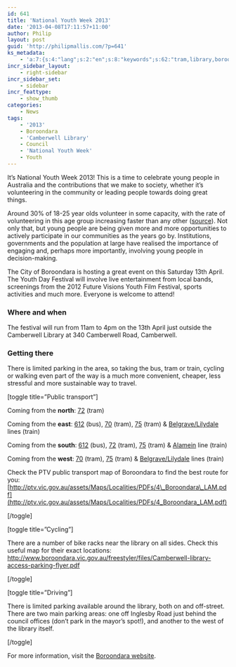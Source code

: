 ```yaml
---
id: 641
title: 'National Youth Week 2013'
date: '2013-04-08T17:11:57+11:00'
author: Philip
layout: post
guid: 'http://philipmallis.com/?p=641'
ks_metadata:
    - 'a:7:{s:4:"lang";s:2:"en";s:8:"keywords";s:62:"tram,library,boroondara,camberwell,coming,parking,people,train";s:19:"keywords_autoupdate";i:1;s:11:"description";s:157:"tram or train, cycling or walking even part of the way is a much more convenient, cheaper, less stressful and more sustainable way to travel. Coming from the";s:22:"description_autoupdate";i:1;s:5:"title";s:0:"";s:6:"robots";s:12:"index,follow";}'
incr_sidebar_layout:
    - right-sidebar
incr_sidebar_set:
    - sidebar
incr_feattype:
    - show_thumb
categories:
    - News
tags:
    - '2013'
    - Boroondara
    - 'Camberwell Library'
    - Council
    - 'National Youth Week'
    - Youth
---
```


It’s National Youth Week 2013! This is a time to celebrate young people in Australia and the contributions that we make to society, whether it’s volunteering in the community or leading people towards doing great things.

Around 30% of 18-25 year olds volunteer in some capacity, with the rate of volunteering in this age group increasing faster than any other ([source](http://tinyurl.com/cgemeav)). Not only that, but young people are being given more and more opportunities to actively participate in our communities as the years go by. Institutions, governments and the population at large have realised the importance of engaging and, perhaps more importantly, involving young people in decision-making.

The City of Boroondara is hosting a great event on this Saturday 13th April. The Youth Day Festival will involve live entertainment from local bands, screenings from the 2012 Future Visions Youth Film Festival, sports activities and much more. Everyone is welcome to attend!

### Where and when

The festival will run from 11am to 4pm on the 13th April just outside the Camberwell Library at 340 Camberwell Road, Camberwell.

### Getting there

There is limited parking in the area, so taking the bus, tram or train, cycling or walking even part of the way is a much more convenient, cheaper, less stressful and more sustainable way to travel.

\[toggle title=”Public transport”\]

Coming from the **north**: [72](http://ptv.vic.gov.au/route/view/947) (tram)

Coming from the **east**: [612](http://ptv.vic.gov.au/route/view/903) (bus), [70](http://ptv.vic.gov.au/route/view/940) (tram), [75](http://ptv.vic.gov.au/route/view/958) (tram) &amp; [Belgrave/Lilydale](http://ptv.vic.gov.au/route/view/2) lines (train)

Coming from the **south**: [612](http://ptv.vic.gov.au/route/view/903) (bus), [72](http://ptv.vic.gov.au/route/view/947) (tram), [75](http://ptv.vic.gov.au/route/view/958) (tram) &amp; [Alamein](http://ptv.vic.gov.au/route/view/1) line (train)

Coming from the **west**: [70](http://ptv.vic.gov.au/route/view/940) (tram), [75](http://ptv.vic.gov.au/route/view/958) (tram) &amp; [Belgrave/Lilydale](http://ptv.vic.gov.au/route/view/2) lines (train)

Check the PTV public transport map of Boroondara to find the best route for you: [http://ptv.vic.gov.au/assets/Maps/Localities/PDFs/4\_Boroondara\_LAM.pdf](http://ptv.vic.gov.au/assets/Maps/Localities/PDFs/4_Boroondara_LAM.pdf)

\[/toggle\]

\[toggle title=”Cycling”\]

There are a number of bike racks near the library on all sides. Check this useful map for their exact locations: <http://www.boroondara.vic.gov.au/freestyler/files/Camberwell-library-access-parking-flyer.pdf>

\[/toggle\]

\[toggle title=”Driving”\]

There is limited parking available around the library, both on and off-street. There are two main parking areas: one off Inglesby Road just behind the council offices (don’t park in the mayor’s spot!), and another to the west of the library itself.

\[/toggle\]

For more information, visit the [Boroondara website](http://www.boroondara.vic.gov.au/news/boroondara_hosts_big_day_out_f).